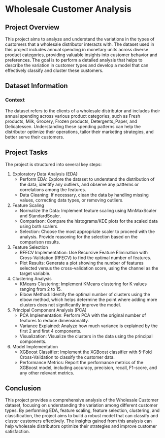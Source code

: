 # Wholesale Customer Analysis
## Project Overview
This project aims to analyze and understand the variations in the types of customers that a wholesale distributor interacts with. The dataset used in this project includes annual spending in monetary units across diverse product categories, providing valuable insights into customer behavior and preferences. The goal is to perform a detailed analysis that helps to describe the variation in customer types and develop a model that can effectively classify and cluster these customers.

## Dataset Information
### Context
The dataset refers to the clients of a wholesale distributor and includes their annual spending across various product categories, such as Fresh products, Milk, Grocery, Frozen products, Detergents_Paper, and Delicatessen. Understanding these spending patterns can help the distributor optimize their operations, tailor their marketing strategies, and better serve their customers.

## Project Tasks
The project is structured into several key steps:

1. Exploratory Data Analysis (EDA) 
    - Perform EDA: Explore the dataset to understand the distribution of the data, identify any outliers, and observe any patterns or correlations among the features.
    - Data Cleaning: If necessary, clean the data by handling missing values, correcting data types, or removing outliers.
2. Feature Scaling
    - Normalize the Data: Implement feature scaling using MinMaxScaler and StandardScaler.
    - Comparison: Compare the histograms/KDE plots for the scaled data using both scalers.
    - Selection: Choose the most appropriate scaler to proceed with the analysis. Provide reasoning for the selection based on the comparison results.
3. Feature Selection
    - RFECV Implementation: Use Recursive Feature Elimination with Cross-Validation (RFECV) to find the optimal number of features.
    - Plot Results: Generate a plot showing the number of features selected versus the cross-validation score, using the channel as the target variable.
4. Clustering Analysis
    - KMeans Clustering: Implement KMeans clustering for K values ranging from 2 to 15.
    - Elbow Method: Identify the optimal number of clusters using the elbow method, which helps determine the point where adding more clusters does not significantly improve the model.
5. Principal Component Analysis (PCA)
    - PCA Implementation: Perform PCA with the original number of features to reduce dimensionality.
    - Variance Explained: Analyze how much variance is explained by the first 2 and first 4 components.
    - Visualization: Visualize the clusters in the data using the principal components.
6. Model Implementation
    - XGBoost Classifier: Implement the XGBoost classifier with 5-Fold Cross-Validation to classify the customer data.
    - Performance Metrics: Report the performance metrics of the XGBoost model, including accuracy, precision, recall, F1-score, and any other relevant metrics.
## Conclusion
This project provides a comprehensive analysis of the Wholesale Customer dataset, focusing on understanding the variation among different customer types. By performing EDA, feature scaling, feature selection, clustering, and classification, the project aims to build a robust model that can classify and cluster customers effectively. The insights gained from this analysis can help wholesale distributors optimize their strategies and improve customer satisfaction.
